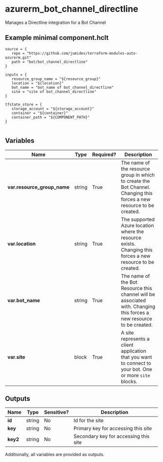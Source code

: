 # azurerm_bot_channel_directline

Manages a Directline integration for a Bot Channel

## Example minimal component.hclt

```hcl
source = {
   repo = "https://github.com/jumidev/terraform-modules-auto-azurerm.git" 
   path = "bot/bot_channel_directline" 
}

inputs = {
   resource_group_name = "${resource_group}" 
   location = "${location}" 
   bot_name = "bot_name of bot_channel_directline" 
   site = "site of bot_channel_directline" 
}

tfstate_store = {
   storage_account = "${storage_account}" 
   container = "${container}" 
   container_path = "${COMPONENT_PATH}" 
}


```

## Variables

| Name | Type | Required? |  Description |
| ---- | ---- | --------- |  ----------- |
| **var.resource_group_name** | string | True | The name of the resource group in which to create the Bot Channel. Changing this forces a new resource to be created. | 
| **var.location** | string | True | The supported Azure location where the resource exists. Changing this forces a new resource to be created. | 
| **var.bot_name** | string | True | The name of the Bot Resource this channel will be associated with. Changing this forces a new resource to be created. | 
| **var.site** | block | True | A site represents a client application that you want to connect to your bot. One or more `site` blocks. | 



## Outputs

| Name | Type | Sensitive? | Description |
| ---- | ---- | --------- | --------- |
| **id** | string | No  | Id for the site | 
| **key** | string | No  | Primary key for accessing this site | 
| **key2** | string | No  | Secondary key for accessing this site | 

Additionally, all variables are provided as outputs.
